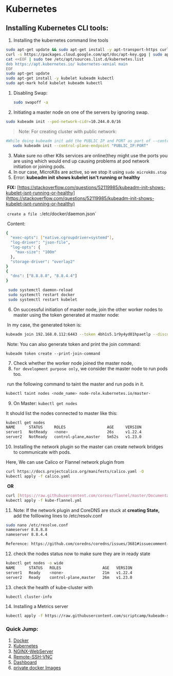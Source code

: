 # Kubernetes

## Installing Kubernetes CLI tools:

1. Installing the kubernetes command line tools

```bash
sudo apt-get update && sudo apt-get install -y apt-transport-https curl
curl -s https://packages.cloud.google.com/apt/doc/apt-key.gpg | sudo apt-key add -
cat <<EOF | sudo tee /etc/apt/sources.list.d/kubernetes.list
deb https://apt.kubernetes.io/ kubernetes-xenial main
EOF
sudo apt-get update
sudo apt-get install -y kubelet kubeadm kubectl
sudo apt-mark hold kubelet kubeadm kubectl
```

1. Disabling Swap:

   ```bash
   sudo swapoff -a
   ```

2. Initiating a master node on one of the servers by ignoring swap.

```bash
sudo kubeadm init --pod-network-cidr=10.244.0.0/16
```

> Note: For creating cluster with public network:

```bash
#While doing kubeadm init add the PUBLIC IP and PORT as part of --control-plane-endpoint parameter.
   sudo kubeadm init --control-plane-endpoint "PUBLIC_IP:PORT"
```

3. Make sure no other K8s services are online(they might use the ports you are using which would end up causing problems at pod network initiation or joining pods.
4. In our case, MicroK8s are active, so we stop it using `sudo microk8s.stop`
5. Error: **kubeadm init shows kubelet isn't running or healthy**

​ **FIX:** [https://stackoverflow.com/questions/52119985/kubeadm-init-shows-kubelet-isnt-running-or-healthy](https://stackoverflow.com/questions/52119985/kubeadm-init-shows-kubelet-isnt-running-or-healthy)

​ `create a file :`/etc/docker/daemon.json`

​ Content:

```bash
{
  "exec-opts": ["native.cgroupdriver=systemd"],
  "log-driver": "json-file",
  "log-opts": {
    "max-size": "100m"
  },
  "storage-driver": "overlay2"
}
{
  "dns": ["8.8.8.8", "8.8.4.4"]
}
```

```bash
 sudo systemctl daemon-reload
 sudo systemctl restart docker
 sudo systemctl restart kubelet

```

6. On successful initiation of master node, join the other worker nodes to master using the token generated at master node:

​ In my case, the generated token is:

```bash
kubeadm join 192.168.0.112:6443 --token 4bh1s5.1r9y4yd01hpaetlp --discovery-token-ca-cert-hash sha256:e89e942e1d9dc5463045c7231dd3d01d026abde4bf953534ee182632ee62f39a
```

​ Note: You can also generate token and print the join command:

`kubeadm token create --print-join-command`

7. Check whether the worker node joined the master node,
8. `for development purpose only`, we consider the master node to run pods too.

​ run the following command to taint the master and run pods in it.

```bash
kubectl taint nodes <node_name> node-role.kubernetes.io/master-
```

9. On Master: `kubectl get nodes`

It should list the nodes connected to master like this:

```bash
kubectl get nodes
NAME      STATUS     ROLES                  AGE     VERSION
server1   NotReady   <none>                 26s     v1.22.4
server2   NotReady   control-plane,master   5m52s   v1.23.0
```

10. Installing the network plugin so the master can create network bridges to communicate with pods.

Here, We can use Calico or Flannel network plugin from

```bash
curl https://docs.projectcalico.org/manifests/calico.yaml -O
kubectl apply -f calico.yaml
```

​ **OR**

```bash
curl [https://raw.githubusercontent.com/coreos/flannel/master/Documentation/kube-flannel.yml](https://raw.githubusercontent.com/coreos/flannel/master/Documentation/kube-flannel.yml) -O
kubectl apply -f kube-flannel.yml
```

11. Note: If the network plugin and CoreDNS are stuck at **creating State,** add the folllowing lines to /etc/resolv.conf

```bash
sudo nano /etc/resolve.conf
nameserver 8.8.8.8
nameserver 8.8.4.4

Reference: https://github.com/coredns/coredns/issues/3681#issuecomment-592997864
```

12. check the nodes status now to make sure they are in ready state

```bash
kubectl get nodes -o wide
NAME      STATUS   ROLES                  AGE   VERSION
server1   Ready    <none>                 21m   v1.22.4
server2   Ready    control-plane,master   26m   v1.23.0
```

13. check the health of kube-cluster with

```bash
kubectl cluster-info
```

14. Installing a Metrics server

```bash
kubectl apply -f https://raw.githubusercontent.com/scriptcamp/kubeadm-scripts/main/manifests/metrics-server.yaml
```

### Quick Jump:

1. [Docker](/Docker/README.md)
2. [Kubernetes](/Kubernetes/README.md)
3. [NGINX-WebServer](/NGINX-webserver-on-nodejs/README.md)
4. [Remote-SSH-VNC](/private-docker-image-secrets/README.md)
5. [Dashboard](/dashboard/README.md)
6. [private docker Images](/private-docker-image-secrets/README.md)

